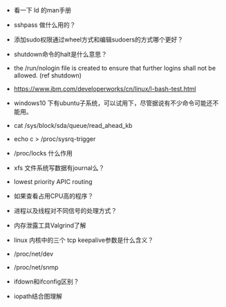 
* 看一下 ld 的man手册
* sshpass 做什么用的？
* 添加sudo权限通过wheel方式和编辑sudoers的方式哪个更好？
* shutdown命令的halt是什么意思？
* the /run/nologin file is created to ensure that further logins shall not be allowed. (ref shutdown)
* https://www.ibm.com/developerworks/cn/linux/l-bash-test.html
* windows10 下有ubuntu子系统，可以试用下，尽管据说有不少命令可能还不能用。

* cat /sys/block/sda/queue/read_ahead_kb
* echo c > /proc/sysrq-trigger

* /proc/locks 什么作用

* xfs 文件系统写数据有journal么？

* lowest priority APIC routing
* 如果查看占用CPU高的程序？
* 进程以及线程对不同信号的处理方式？

* 内存泄露工具Valgrind了解

* linux 内核中的三个 tcp keepalive参数是什么含义？
* /proc/net/dev
* /proc/net/snmp    
* ifdown和ifconfig区别？

* iopath结合图理解
